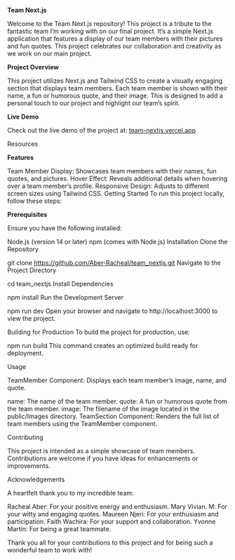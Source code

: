 **Team Next.js**


Welcome to the Team Next.js repository! This project is a tribute to the fantastic team I’m working with on our final project. It’s a simple Next.js application that features a display of our team members with their pictures and fun quotes. This project celebrates our collaboration and creativity as we work on our main project.

**Project Overview**


This project utilizes Next.js and Tailwind CSS to create a visually engaging section that displays team members. Each team member is shown with their name, a fun or humorous quote, and their image. This is designed to add a personal touch to our project and highlight our team’s spirit.

**Live Demo**


Check out the live demo of the project at: 
[team-nextjs.vercel.app](https://team-nextjs.vercel.app/)

Resources

**Features**


Team Member Display: Showcases team members with their names, fun quotes, and pictures.
Hover Effect: Reveals additional details when hovering over a team member’s profile.
Responsive Design: Adjusts to different screen sizes using Tailwind CSS.
Getting Started
To run this project locally, follow these steps:

**Prerequisites**


Ensure you have the following installed:

Node.js (version 14 or later)
npm (comes with Node.js)
Installation
Clone the Repository


git clone https://github.com/Aber-Racheal/team_nextjs.git
Navigate to the Project Directory


cd team_nextjs
Install Dependencies


npm install
Run the Development Server


npm run dev
Open your browser and navigate to http://localhost:3000 to view the project.

Building for Production
To build the project for production, use:


npm run build
This command creates an optimized build ready for deployment.

Usage


TeamMember Component: Displays each team member’s image, name, and quote.

name: The name of the team member.
quote: A fun or humorous quote from the team member.
image: The filename of the image located in the public/Images directory.
TeamSection Component: Renders the full list of team members using the TeamMember component.

Contributing


This project is intended as a simple showcase of team members. Contributions are welcome if you have ideas for enhancements or improvements.


Acknowledgements


A heartfelt thank you to my incredible team:

Racheal Aber: For your positive energy and enthusiasm.
Mary Vivian. M: For your witty and engaging quotes.
Maureen Njeri: For your enthusiasm and participation.
Faith Wachira: For your support and collaboration.
Yvonne Martin: For being a great teammate.

Thank you all for your contributions to this project and for being such a wonderful team to work with!

